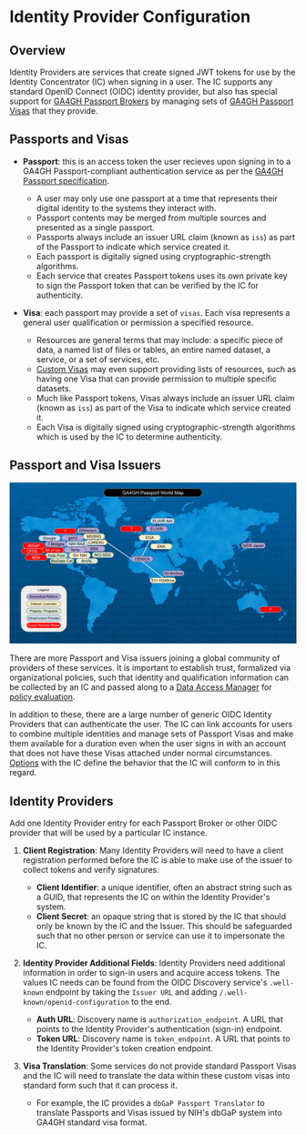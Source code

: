 # Identity Provider Configuration

## Overview

Identity Providers are services that create signed JWT tokens for use
by the Identity Concentrator (IC) when signing in a user. The IC supports
any standard OpenID Connect (OIDC) identity provider, but also has special
support for [GA4GH Passport
Brokers](https://github.com/ga4gh-duri/ga4gh-duri.github.io/blob/master/researcher_ids/ga4gh_passport_v1.md#passport-broker)
by managing sets of [GA4GH Passport
Visas](https://github.com/ga4gh-duri/ga4gh-duri.github.io/blob/master/researcher_ids/ga4gh_passport_v1.md#passport-visa)
that they provide.

## Passports and Visas

*  **Passport**: this is an access token the user recieves upon signing in to
   a GA4GH Passport-compliant authentication service as per the [GA4GH Passport
   specification](https://github.com/ga4gh-duri/ga4gh-duri.github.io/blob/master/researcher_ids/ga4gh_passport_v1.md#overview).
   *  A user may only use one passport at a time that represents their digital
      identity to the systems they interact with.
   *  Passport contents may be merged from multiple sources and presented as a
      single passport.
   *  Passports always include an issuer URL claim (known as `iss`) as part of
      the Passport to indicate which service created it.
   *  Each passport is digitally signed using cryptographic-strength algorithms.
   *  Each service that creates Passport tokens uses its own private key to sign
      the Passport token that can be verified by the IC for authenticity.

*  **Visa**: each passport may provide a set of `visas`. Each visa represents
   a general user qualification or permission a specified resource.
   *  Resources are general terms that may include: a specific piece of data,
      a named list of files or tables, an entire named dataset, a service, or
      a set of services, etc.
   *  [Custom Visas](https://github.com/ga4gh-duri/ga4gh-duri.github.io/blob/master/researcher_ids/ga4gh_passport_v1.md#custom-passport-visa-types)
      may even support providing lists of resources, such as having one Visa
      that can provide permission to multiple specific datasets.
   *  Much like Passport tokens, Visas always include an issuer URL claim
      (known as `iss`) as part of the Visa to indicate which service created it.
   *  Each Visa is digitally signed using cryptographic-strength algorithms
      which is used by the IC to determine authenticity.

## Passport and Visa Issuers

<img src="https://github.com/GoogleCloudPlatform/healthcare-federated-access-services/raw/master/assets/diagrams/passport_map.svg" width="1000px">

There are more Passport and Visa issuers joining a global community of providers
of these services. It is important to establish trust, formalized via
organizational policies, such that identity and qualification information can be
collected by an IC and passed along to a [Data Access
Manager](https://github.com/GoogleCloudPlatform/healthcare-federated-access-services#data-access-manager)
for [policy evaluation](../../../dam/admin/config/policies.md).

In addition to these, there are a large number of generic OIDC Identity
Providers that can authenticate the user. The IC can link accounts for users to
combine multiple identities and manage sets of Passport Visas and make them
available for a duration even when the user signs in with an account that does
not have these Visas attached under normal circumstances. [Options](options.md)
with the IC define the behavior that the IC will conform to in this regard.

## Identity Providers

Add one Identity Provider entry for each Passport Broker or other OIDC provider
that will be used by a particular IC instance.

1. **Client Registration**: Many Identity Providers will need to have a client
   registration performed before the IC is able to make use of the issuer to
   collect tokens and verify signatures.
   *  **Client Identifier**: a unique identifier, often an abstract string such
      as a GUID, that represents the IC on within the Identity Provider's
      system.
   *  **Client Secret**: an opaque string that is stored by the IC that should
      only be known by the IC and the Issuer. This should be safeguarded such
      that no other person or service can use it to impersonate the IC.

1. **Identity Provider Additional Fields**: Identity Providers need additional
   information in order to sign-in users and acquire access tokens.
   The values IC needs can be found from the OIDC Discovery service's
   `.well-known` endpoint by taking the `Issuer URL` and adding
   `/.well-known/openid-configuration` to the end.
   *  **Auth URL**: Discovery name is `authorization_endpoint`. A URL that
      points to the Identity Provider's authentication (sign-in) endpoint.
   *  **Token URL**: Discovery name is `token_endpoint`. A URL that points to
      the Identity Provider's token creation endpoint.

1. **Visa Translation**: Some services do not provide standard Passport Visas
   and the IC will need to translate the data within these custom visas into
   standard form such that it can process it.
   *  For example, the IC provides a `dbGaP Passport Translator` to translate
      Passports and Visas issued by NIH's dbGaP system into GA4GH standard visa
      format.

